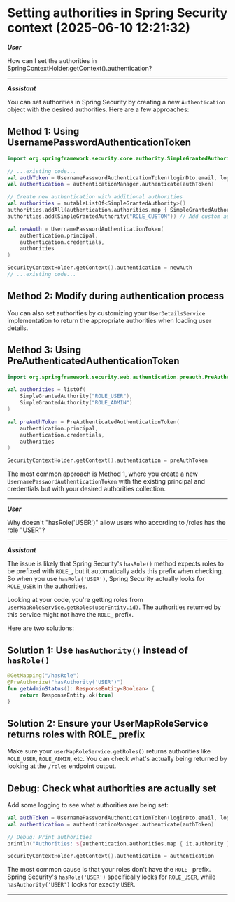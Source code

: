 <!-- Generated by SpecStory -->

# Setting authorities in Spring Security context (2025-06-10 12:21:32)

_**User**_

How can I set the authorities in SpringContextHolder.getContext().authentication?

---

_**Assistant**_

You can set authorities in Spring Security by creating a new `Authentication` object with the desired authorities. Here are a few approaches:

## Method 1: Using UsernamePasswordAuthenticationToken

````kotlin
import org.springframework.security.core.authority.SimpleGrantedAuthority

// ...existing code...
val authToken = UsernamePasswordAuthenticationToken(loginDto.email, loginDto.password)
val authentication = authenticationManager.authenticate(authToken)

// Create new authentication with additional authorities
val authorities = mutableListOf<SimpleGrantedAuthority>()
authorities.addAll(authentication.authorities.map { SimpleGrantedAuthority(it.authority) })
authorities.add(SimpleGrantedAuthority("ROLE_CUSTOM")) // Add custom authority

val newAuth = UsernamePasswordAuthenticationToken(
    authentication.principal,
    authentication.credentials,
    authorities
)

SecurityContextHolder.getContext().authentication = newAuth
// ...existing code...
````

## Method 2: Modify during authentication process

You can also set authorities by customizing your `UserDetailsService` implementation to return the appropriate authorities when loading user details.

## Method 3: Using PreAuthenticatedAuthenticationToken

````kotlin
import org.springframework.security.web.authentication.preauth.PreAuthenticatedAuthenticationToken

val authorities = listOf(
    SimpleGrantedAuthority("ROLE_USER"),
    SimpleGrantedAuthority("ROLE_ADMIN")
)

val preAuthToken = PreAuthenticatedAuthenticationToken(
    authentication.principal,
    authentication.credentials,
    authorities
)

SecurityContextHolder.getContext().authentication = preAuthToken
````

The most common approach is Method 1, where you create a new `UsernamePasswordAuthenticationToken` with the existing principal and credentials but with your desired authorities collection.

---

_**User**_

Why doesn't "hasRole('USER')" allow users who according to /roles has the role "USER"?

---

_**Assistant**_

The issue is likely that Spring Security's `hasRole()` method expects roles to be prefixed with `ROLE_`, but it automatically adds this prefix when checking. So when you use `hasRole('USER')`, Spring Security actually looks for `ROLE_USER` in the authorities.

Looking at your code, you're getting roles from `userMapRoleService.getRoles(userEntity.id)`. The authorities returned by this service might not have the `ROLE_` prefix.

Here are two solutions:

## Solution 1: Use `hasAuthority()` instead of `hasRole()`

````kotlin
@GetMapping("/hasRole")
@PreAuthorize("hasAuthority('USER')")
fun getAdminStatus(): ResponseEntity<Boolean> {
    return ResponseEntity.ok(true)
}
````

## Solution 2: Ensure your UserMapRoleService returns roles with ROLE_ prefix

Make sure your `userMapRoleService.getRoles()` returns authorities like `ROLE_USER`, `ROLE_ADMIN`, etc. You can check what's actually being returned by looking at the `/roles` endpoint output.

## Debug: Check what authorities are actually set

Add some logging to see what authorities are being set:

````kotlin
val authToken = UsernamePasswordAuthenticationToken(loginDto.email, loginDto.password, userMapRoleService.getRoles(userEntity.id))
val authentication = authenticationManager.authenticate(authToken)

// Debug: Print authorities
println("Authorities: ${authentication.authorities.map { it.authority }}")

SecurityContextHolder.getContext().authentication = authentication
````

The most common cause is that your roles don't have the `ROLE_` prefix. Spring Security's `hasRole('USER')` specifically looks for `ROLE_USER`, while `hasAuthority('USER')` looks for exactly `USER`.

---

